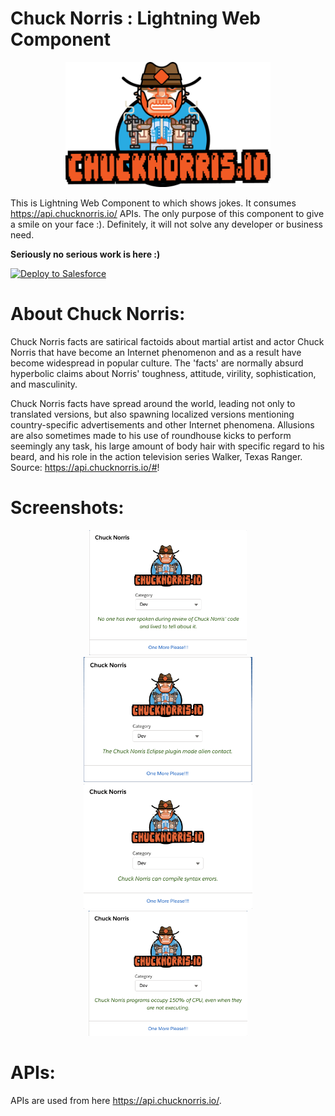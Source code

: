 # Chuck Norris : Lightning Web Component


<div align="center">
  <img src="https://raw.githubusercontent.com/TheVishnuKumar/chuck-norris-in-salesforce/master/chucknorris_logo.png" height="200px">
</div>

This is Lightning Web Component to which shows jokes. It consumes https://api.chucknorris.io/ APIs. The only purpose of this component to give a smile on your face :). Definitely, it will not solve any developer or business need.

**Seriously no serious work is here :)**

<a href="https://githubsfdeploy.herokuapp.com?owner=TheVishnuKumar&repo=chuck-norris-in-salesforce">
  <img alt="Deploy to Salesforce"
       src="https://raw.githubusercontent.com/afawcett/githubsfdeploy/master/deploy.png">
</a>

# About Chuck Norris:
Chuck Norris facts are satirical factoids about martial artist and actor Chuck Norris that have become an Internet phenomenon and as a result have become widespread in popular culture. The 'facts' are normally absurd hyperbolic claims about Norris' toughness, attitude, virility, sophistication, and masculinity.

Chuck Norris facts have spread around the world, leading not only to translated versions, but also spawning localized versions mentioning country-specific advertisements and other Internet phenomena. Allusions are also sometimes made to his use of roundhouse kicks to perform seemingly any task, his large amount of body hair with specific regard to his beard, and his role in the action television series Walker, Texas Ranger.<br/>
Source: https://api.chucknorris.io/#!

# Screenshots:
<div align="center">
  <img height="200px" src="https://raw.githubusercontent.com/TheVishnuKumar/chuck-norris-in-salesforce/master/ss-1.png">
  <img height="200px" src="https://raw.githubusercontent.com/TheVishnuKumar/chuck-norris-in-salesforce/master/ss-2.png">
  <img height="200px" src="https://raw.githubusercontent.com/TheVishnuKumar/chuck-norris-in-salesforce/master/ss-3.png">
  <img height="200px" src="https://raw.githubusercontent.com/TheVishnuKumar/chuck-norris-in-salesforce/master/ss-4.png">
</div>

# APIs:
APIs are used from here https://api.chucknorris.io/.
